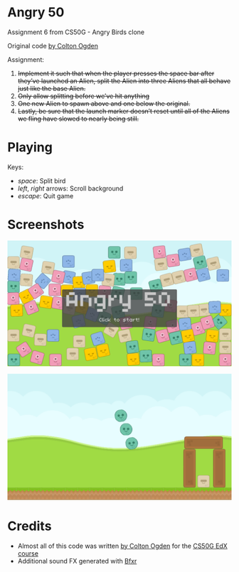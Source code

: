 # Angry 50

Assignment 6 from CS50G - Angry Birds clone

Original code [by Colton Ogden](https://cs50.harvard.edu/games/2018/projects/6/angry/)

Assignment:

1. ~~Implement it such that when the player presses the space bar after they’ve launched an Alien, split the Alien into three Aliens that all behave just like the base Alien.~~
2. ~~Only allow splitting before we’ve hit anything~~
3. ~~One new Alien to spawn above and one below the original.~~
4. ~~Lastly, be sure that the launch marker doesn’t reset until all of the Aliens we fling have slowed to nearly being still.~~


# Playing

Keys:

* *space*: Split bird
* *left*, *right* arrows: Scroll background
* *escape*: Quit game


# Screenshots

![Title screen](images/titlescreen.png)

![Alien Split](images/aliensplit.png)


# Credits

* Almost all of this code was written [by Colton Ogden](https://cs50.harvard.edu/games/2018/projects/6/angry/) for the [CS50G EdX course](https://learning.edx.org/course/course-v1:HarvardX+CS50G+Games/home)
* Additional sound FX generated with [Bfxr](https://www.bfxr.net/)
